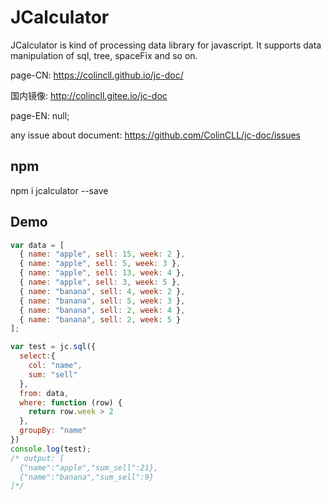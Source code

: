 # JCalculator
JCalculator is kind of processing data library for javascript. It supports data manipulation of sql, tree, spaceFix and so on.

page-CN: https://colincll.github.io/jc-doc/

国内镜像: http://colincll.gitee.io/jc-doc

page-EN: null;

any issue about document: https://github.com/ColinCLL/jc-doc/issues

## npm
npm i jcalculator --save

## Demo
```javascript
var data = [
  { name: "apple", sell: 15, week: 2 },
  { name: "apple", sell: 5, week: 3 },
  { name: "apple", sell: 13, week: 4 },
  { name: "apple", sell: 3, week: 5 },
  { name: "banana", sell: 4, week: 2 },
  { name: "banana", sell: 5, week: 3 },
  { name: "banana", sell: 2, week: 4 },
  { name: "banana", sell: 2, week: 5 }
];

var test = jc.sql({
  select:{
    col: "name",
    sum: "sell"
  },
  from: data,
  where: function (row) {
    return row.week > 2
  },
  groupBy: "name"
})
console.log(test);
/* output: [
  {"name":"apple","sum_sell":21},
  {"name":"banana","sum_sell":9}
]*/
```